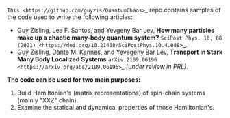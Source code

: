 `This <https://github.com/guyzis/QuantumChaos>`_ repo contains samples of the code used to write the following articles:


* Guy Zisling, Lea F. Santos, and Yevgeny Bar Lev, **How many particles make up a chaotic many-body quantum system?** `SciPost Phys. 10, 88 (2021) <https://doi.org/10.21468/SciPostPhys.10.4.088>`_.
* Guy Zisling, Dante M. Kennes, and Yevegeny Bar Lev, **Transport in Stark Many Body Localized Systems** `arXiv:2109.06196 <https://arxiv.org/abs/2109.06196>`_ *(under review in PRL)*.


**The code can be used for two main purposes:**


1. Build Hamiltonian's (matrix representations) of spin-chain systems (mainly "XXZ" chain).
2. Examine the statical and dynamical properties of those Hamiltonian's.